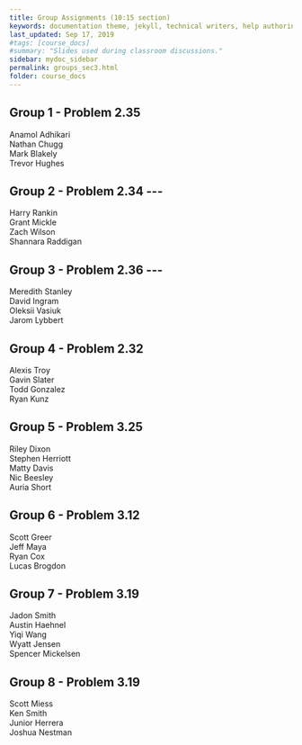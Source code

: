```yaml
---
title: Group Assignments (10:15 section)
keywords: documentation theme, jekyll, technical writers, help authoring tools, hat replacements
last_updated: Sep 17, 2019
#tags: [course_docs]
#summary: "Slides used during classroom discussions."
sidebar: mydoc_sidebar
permalink: groups_sec3.html
folder: course_docs
---
```



## Group 1 - Problem 2.35    

Anamol Adhikari  
Nathan Chugg  
Mark Blakely  
Trevor Hughes  


## Group 2 - Problem 2.34     ---  

Harry Rankin  
Grant Mickle  
Zach Wilson  
Shannara Raddigan  


## Group 3 - Problem 2.36   ---   

Meredith Stanley  
David Ingram  
Oleksii Vasiuk  
Jarom Lybbert  


## Group 4 - Problem 2.32    

Alexis Troy  
Gavin Slater  
Todd Gonzalez  
Ryan Kunz  


## Group 5 - Problem 3.25      

Riley Dixon  
Stephen Herriott  
Matty Davis  
Nic Beesley  
Auria Short  


## Group 6 - Problem 3.12  

Scott Greer  
Jeff Maya  
Ryan Cox  
Lucas Brogdon  


## Group 7 -  Problem 3.19    

Jadon Smith  
Austin Haehnel  
Yiqi Wang  
Wyatt Jensen  
Spencer Mickelsen  

## Group 8 -  Problem 3.19    

Scott Miess  
Ken Smith  
Junior Herrera  
Joshua Nestman  
